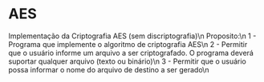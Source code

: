 # AES
Implementação da Criptografia AES (sem discriptografia)\n
Proposito:\n
1 - Programa que implemente o algoritmo de criptografia AES\n
2 - Permitir que o usuário informe um arquivo a ser criptografado. O programa deverá suportar qualquer arquivo
(texto ou binário)\n
3 - Permitir que o usuário possa informar o nome do arquivo de destino a ser gerado\n
